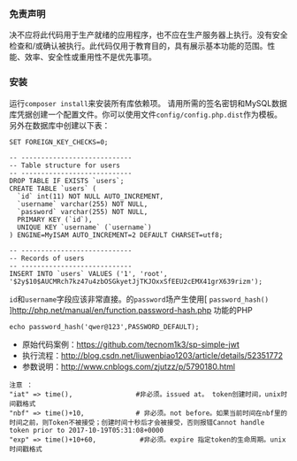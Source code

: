 ### 免责声明
决不应将此代码用于生产就绪的应用程序，也不应在生产服务器上执行。没有安全检查和/或确认被执行。此代码仅用于教育目的，具有展示基本功能的范围。性能、效率、安全性或重用性不是优先事项。
### 安装
运行`composer install`来安装所有库依赖项。
请用所需的签名密钥和MySQL数据库凭据创建一个配置文件。你可以使用文件`config/config.php.dist`作为模板。
另外在数据库中创建以下表：
```
SET FOREIGN_KEY_CHECKS=0;

-- ----------------------------
-- Table structure for users
-- ----------------------------
DROP TABLE IF EXISTS `users`;
CREATE TABLE `users` (
  `id` int(11) NOT NULL AUTO_INCREMENT,
  `username` varchar(255) NOT NULL,
  `password` varchar(255) NOT NULL,
  PRIMARY KEY (`id`),
  UNIQUE KEY `username` (`username`)
) ENGINE=MyISAM AUTO_INCREMENT=2 DEFAULT CHARSET=utf8;

-- ----------------------------
-- Records of users
-- ----------------------------
INSERT INTO `users` VALUES ('1', 'root', '$2y$10$AUCMRch7kz47u4zbOSGkyetJjTKJOxxSfEEU2cEMX41grX639rizm');

```
`id`和`username`字段应该非常直接。的`password`场产生使用[ ` password_hash() ` ]http://php.net/manual/en/function.password-hash.php 功能的PHP

`echo password_hash('qwer@123',PASSWORD_DEFAULT);`

- 原始代码案例：https://github.com/tecnom1k3/sp-simple-jwt
- 执行流程：http://blog.csdn.net/liuwenbiao1203/article/details/52351772
- 参数说明：http://www.cnblogs.com/zjutzz/p/5790180.html

```
注意 ：
"iat" => time(),                #非必须。issued at。 token创建时间，unix时间戳格式
"nbf" => time()+10,             # 非必须。not before。如果当前时间在nbf里的时间之前，则Token不被接受；创建时间十秒后才会被接受，否则报错Cannot handle token prior to 2017-10-19T05:31:08+0000
"exp" => time()+10+60,           #非必须。expire 指定token的生命周期。unix时间戳格式

```
